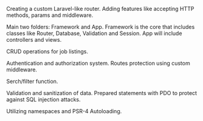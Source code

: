 Creating a custom Laravel-like router. Adding features like accepting HTTP methods, params and middleware.

Main two folders: Framework and App. 
Framework is the core that includes classes like Router, Database, Validation and Session. 
App will include controllers and views.

CRUD operations for job listings.

Authentication and authorization system.
Routes protection using custom middleware.

Serch/filter function.

Validation and sanitization of data.
Prepared statements with PDO to protect against SQL injection attacks.

Utilizing namespaces and PSR-4 Autoloading.
